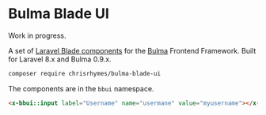 # Bulma Blade UI

Work in progress.

A set of [Laravel Blade components](https://laravel.com/docs/8.x/blade#components) for the [Bulma](https://bulma.io) Frontend Framework. Built for Laravel 8.x and Bulma 0.9.x.

```bash
composer require chrisrhymes/bulma-blade-ui
```

The components are in the `bbui` namespace. 

```html
<x-bbui::input label="Username" name="usermane" value="myusername"></x-bbui::input>
```